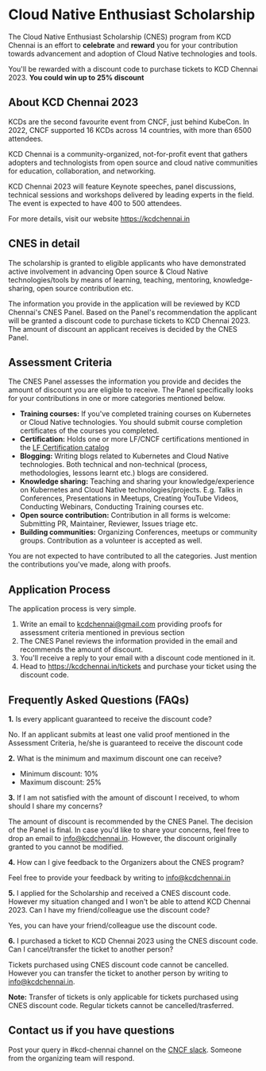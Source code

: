 # Cloud Native Enthusiast Scholarship 

The Cloud Native Enthusiast Scholarship (CNES) program from KCD Chennai is an effort to **celebrate** and **reward** you for your contribution towards advancement and adoption of Cloud Native technologies and tools.

You'll be rewarded with a discount code to purchase tickets to KCD Chennai 2023. **You could win up to 25% discount**

## About KCD Chennai 2023

KCDs are the second favourite event from CNCF, just behind KubeCon. In 2022, CNCF supported 16 KCDs across 14 countries, with more than 6500 attendees.

KCD Chennai is a community-organized, not-for-profit event that gathers adopters and technologists from open source and cloud native communities for education, collaboration, and networking.

KCD Chennai 2023 will feature Keynote speeches, panel discussions, technical sessions and workshops delivered by leading experts in the field. The event is expected to have 400 to 500 attendees.

For more details, visit our website https://kcdchennai.in

## CNES in detail

The scholarship is granted to eligible applicants who have demonstrated active involvement in advancing Open source & Cloud Native technologies/tools by means of learning, teaching, mentoring, knowledge-sharing, open source contribution etc.

The information you provide in the application will be reviewed by KCD Chennai's CNES Panel. Based on the Panel's recommendation the applicant will be granted a discount code to purchase tickets to KCD Chennai 2023. The amount of discount an applicant receives is decided by the CNES Panel.

## Assessment Criteria

The CNES Panel assesses the information you provide and decides the amount of discount you are eligible to receive. The Panel specifically looks for your contributions in one or more categories mentioned below. 

- **Training courses:** If you've completed training courses on Kubernetes or Cloud Native technologies. You should submit course completion certificates of the courses you completed.
- **Certification:** Holds one or more LF/CNCF certifications mentioned in the [LF Certification catalog](https://training.linuxfoundation.org/full-catalog/?_sft_product_type=certification)
- **Blogging:** Writing blogs related to Kubernetes and Cloud Native technologies. Both technical and non-technical (process, methodologies, lessons learnt etc.) blogs are considered.
- **Knowledge sharing:** Teaching and sharing your knowledge/experience on Kubernetes and Cloud Native technologies/projects. E.g. Talks in Conferences, Presentations in Meetups, Creating YouTube Videos, Conducting Webinars, Conducting Training courses etc.
- **Open source contribution:** Contribution in all forms is welcome: Submitting PR, Maintainer, Reviewer, Issues triage etc.
- **Building communities:** Organizing Conferences, meetups or community groups. Contribution as a volunteer is accepted as well.

You are not expected to have contributed to all the categories. Just mention the contributions you've made, along with proofs.

## Application Process

The application process is very simple.

1. Write an email to kcdchennai@gmail.com providing proofs for assessment criteria mentioned in previous section
2. The CNES Panel reviews the information provided in the email and recommends the amount of discount.
3. You'll receive a reply to your email with a discount code mentioned in it.
4. Head to https://kcdchennai.in/tickets and purchase your ticket using the discount code.

## Frequently Asked Questions (FAQs)

**1.**&nbsp;Is every applicant guaranteed to receive the discount code?

No. If an applicant submits at least one valid proof mentioned in the Assessment Criteria, he/she is guaranteed to receive the discount code

**2.**&nbsp;What is the minimum and maximum discount one can receive?
- Minimum discount: 10%
- Maximum discount: 25%

**3.**&nbsp;If I am not satisfied with the amount of discount I received, to whom should I share my concerns?

The amount of discount is recommended by the CNES Panel. The decision of the Panel is final. In case you'd like to share your concerns, feel free to drop an email to info@kcdchennai.in. However, the discount originally granted to you cannot be modified.

**4.**&nbsp;How can I give feedback to the Organizers about the CNES program?

Feel free to provide your feedback by writing to info@kcdchennai.in

**5.**&nbsp;I applied for the Scholarship and received a CNES discount code. However my situation changed and I won't be able to attend KCD Chennai 2023. Can I have my friend/colleague use the discount code?

Yes, you can have your friend/colleague use the discount code.

**6.**&nbsp;I purchased a ticket to KCD Chennai 2023 using the CNES discount code. Can I cancel/transfer the ticket to another person?

Tickets purchased using CNES discount code cannot be cancelled. However you can transfer the ticket to another person by writing to info@kcdchennai.in.

**Note:** Transfer of tickets is only applicable for tickets purchased using CNES discount code. Regular tickets cannot be cancelled/trasferred.

## Contact us if you have questions

Post your query in #kcd-chennai channel on the [CNCF slack](https://cloud-native.slack.com/). Someone from the organizing team will respond.

